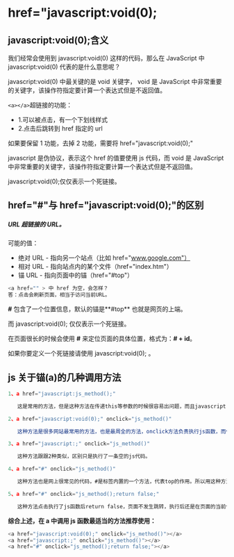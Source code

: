 # href="javascript:void(0);


## javascript:void(0);含义

我们经常会使用到 javascript:void(0) 这样的代码，那么在 JavaScript 中 javascript:void(0) 代表的是什么意思呢？

javascript:void(0) 中最关键的是 void 关键字， void 是 JavaScript 中非常重要的关键字，该操作符指定要计算一个表达式但是不返回值。

`<a></a>`超链接的功能：

- 1.可以被点击，有一个下划线样式
- 2.点击后跳转到 href 指定的 url

如果要保留 1 功能，去掉 2 功能，需要将 href="javascript:void(0);"

javascript 是伪协议，表示这个 href 的值要使用 js 代码，而 void 是 JavaScript 中非常重要的关键字，该操作符指定要计算一个表达式但是不返回值。

javascript:void(0);仅仅表示一个死链接。

## href="#"与 href="javascript:void(0);"的区别

##### _URL_ 超链接的 URL。

可能的值：

- 绝对 URL - 指向另一个站点（比如 href="www.google.com"）
- 相对 URL - 指向站点内的某个文件（href="index.htm"）
- 锚 URL - 指向页面中的锚（href="#top"）

```javascript
<a href="" > 中 href 为空，会怎样？
答：点击会刷新页面，相当于访问当前URL。
```

**#** 包含了一个位置信息，默认的锚是**#top** 也就是网页的上端。

而 javascript:void(0); 仅仅表示一个死链接。

在页面很长的时候会使用 **#** 来定位页面的具体位置，格式为：**# + id**。

如果你要定义一个死链接请使用 javascript:void(0); 。

## js 关于锚(a)的几种调用方法

```javascript
1、a href="javascript:js_method();"

   这是常用的方法，但是这种方法在传递this等参数的时候很容易出问题，而且javascript:协议作为a的href属性的时候不仅会导致不必要的触发window.onbeforeunload事件，在IE里面更会使gif动画图片停止播放。W3C标准不推荐在href里面执行javascript语句

2、a href="javascript:void(0);" οnclick="js_method()"

   这种方法是很多网站最常用的方法，也是最周全的方法，onclick方法负责执行js函数，而void是一个操作符，void(0)返回undefined，地址不发生跳转。而且这种方法不会像第一种方法一样直接将js方法暴露在浏览器的状态栏。

3、a href="javascript:;" οnclick="js_method()"

   这种方法跟跟2种类似，区别只是执行了一条空的js代码。

4、a href="#" οnclick="js_method()"

   这种方法也是网上很常见的代码，#是标签内置的一个方法，代表top的作用。所以用这种方法点击后网页后返回到页面的最顶端。

5、a href="#" οnclick="js_method();return false;"

   这种方法点击执行了js函数后return false，页面不发生跳转，执行后还是在页面的当前位置。
```

**综合上述，在 a 中调用 js 函数最适当的方法推荐使用：**

```javascript
<a href="javascript:void(0);" οnclick="js_method()"></a>
<a href="javascript:;" οnclick="js_method()"></a>
<a href="#" οnclick="js_method();return false;"></a>
```

